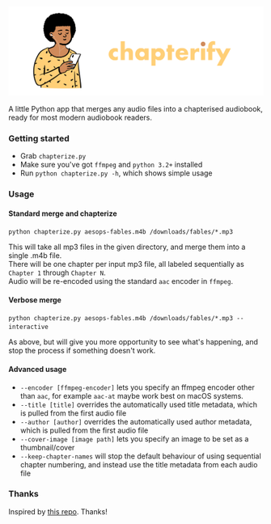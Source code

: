 ![Chapterify](assets/banner.png)

A little Python app that merges any audio files into a chapterised audiobook, 
ready for most modern audiobook readers.

### Getting started
- Grab `chapterize.py`
- Make sure you've got `ffmpeg` and `python 3.2+` installed
- Run `python chapterize.py -h`, which shows simple usage

### Usage
#### Standard merge and chapterize
`python chapterize.py aesops-fables.m4b /downloads/fables/*.mp3`

This will take all mp3 files in the given directory, and merge them into a single .m4b file.  
There will be one chapter per input mp3 file, all labeled sequentially as `Chapter 1` through `Chapter N`.  
Audio will be re-encoded using the standard `aac` encoder in `ffmpeg`.

#### Verbose merge
`python chapterize.py aesops-fables.m4b /downloads/fables/*.mp3 --interactive`

As above, but will give you more opportunity to see what's happening, and stop the process if something doesn't work.

#### Advanced usage
- `--encoder [ffmpeg-encoder]` lets you specify an ffmpeg encoder other than `aac`, for example `aac-at` maybe work best on macOS systems.
- `--title [title]` overrides the automatically used title metadata, which is pulled from the first audio file
- `--author [author]` overrides the automatically used author metadata, which is pulled from the first audio file
- `--cover-image [image path]` lets you specify an image to be set as a thumbnail/cover
- `--keep-chapter-names` will stop the default behaviour of using sequential chapter numbering, and instead use the title metadata from each audio file

### Thanks
Inspired by [this repo](https://github.com/Geremia/chapterize). Thanks!